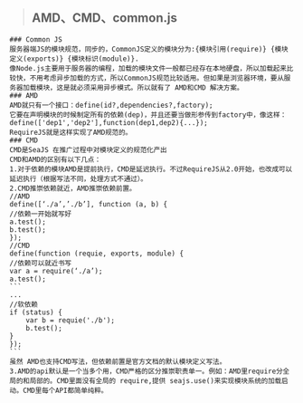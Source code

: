 >   ## AMD、CMD、common.js
    ### Common JS
    服务器端JS的模块规范，同步的，CommonJS定义的模块分为:{模块引用(require)} {模块定义(exports)} {模块标识(module)}. 
    像Node.js主要用于服务器的编程，加载的模块文件一般都已经存在本地硬盘，所以加载起来比较快，不用考虑异步加载的方式，所以CommonJS规范比较适用。但如果是浏览器环境，要从服务器加载模块，这是就必须采用异步模式。所以就有了 AMD和CMD 解决方案。
    ### AMD
    AMD就只有一个接口：define(id?,dependencies?,factory); 
    它要在声明模块的时候制定所有的依赖(dep)，并且还要当做形参传到factory中，像这样：
    define(['dep1','dep2'],function(dep1,dep2){...});
    RequireJS就是这样实现了AMD规范的。
    ### CMD
    CMD是SeaJS 在推广过程中对模块定义的规范化产出
    CMD和AMD的区别有以下几点：
    1.对于依赖的模块AMD是提前执行，CMD是延迟执行。不过RequireJS从2.0开始，也改成可以延迟执行（根据写法不同，处理方式不通过）。
    2.CMD推崇依赖就近，AMD推崇依赖前置。 
    //AMD 
    define([‘./a’,’./b’], function (a, b) {
    //依赖一开始就写好 
    a.test(); 
    b.test(); 
    });
    //CMD 
    define(function (requie, exports, module) { 
    //依赖可以就近书写 
    var a = require(‘./a’); 
    a.test();
    ```
    ... 
    //软依赖 
    if (status) { 
        var b = requie('./b'); 
        b.test(); 
    } 
    }); 
    ```
    虽然 AMD也支持CMD写法，但依赖前置是官方文档的默认模块定义写法。
    3.AMD的api默认是一个当多个用，CMD严格的区分推崇职责单一。例如：AMD里require分全局的和局部的。CMD里面没有全局的 require,提供 seajs.use()来实现模块系统的加载启动。CMD里每个API都简单纯粹。
    
